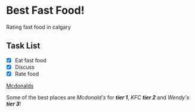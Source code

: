 # Best Fast Food!

Rating fast food in calgary

## Task List
- [x] Eat fast food
- [x] Discuss
- [x] Rate food

[Mcdonalds](https://www.mcdonalds.com/ca/en-ca.html)

Some of the best places are *Mcdonald's* for ***tier 1***, *KFC* ***tier 2*** and *Wendy's* ***tier 3***!
